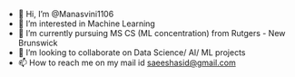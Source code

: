 - 👋 Hi, I’m @Manasvini1106
- 👀 I’m interested in Machine Learning
- 🌱 I’m currently pursuing MS CS (ML concentration) from Rutgers - New Brunswick
- 💞️ I’m looking to collaborate on Data Science/ AI/ ML projects
- 📫 How to reach me on my mail id saeeshasid@gmail.com

<!---
Manasvini1106/Manasvini1106 is a ✨ special ✨ repository because its `README.md` (this file) appears on your GitHub profile.
You can click the Preview link to take a look at your changes.
--->
